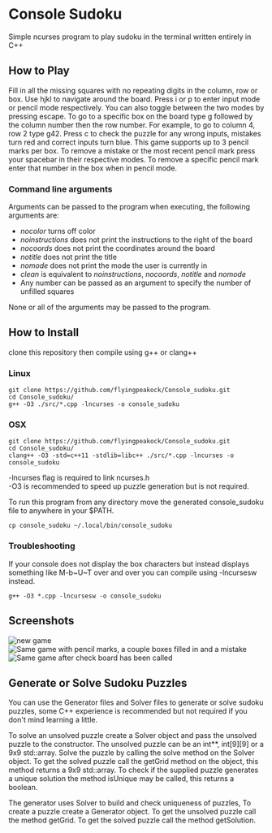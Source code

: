 # Console Sudoku

Simple ncurses program to play sudoku in the terminal
written entirely in C++

## How to Play
Fill in all the missing squares with no repeating digits in
the column, row or box.
Use hjkl to navigate around the board.
Press i or p to enter input mode or pencil mode respectively.
You can also toggle between the two modes by pressing escape.
To go to a specific box on the board type g followed by the 
column number then the row number. For example, to go to 
column 4, row 2 type g42. Press c to check the puzzle for any wrong
inputs, mistakes turn red and correct inputs turn blue.
This game supports up to 3 pencil marks per box.
To remove a mistake or the most recent pencil mark press
your spacebar in their respective modes.
To remove a specific pencil mark enter that number in the box
when in pencil mode.

### Command line arguments
Arguments can be passed to the program when executing, the
following arguments are:    
* _nocolor_ turns off color   
* _noinstructions_ does not print the instructions to the right of the board    
* _nocoords_ does not print the coordinates around the board    
* _notitle_ does not print the title    
* _nomode_ does not print the mode the user is currently in
* _clean_ is equivalent to _noinstructions_, _nocoords_, _notitle_ and _nomode_    
* Any number can be passed as an argument to specify the number of unfilled squares

None or all of the arguments may be passed to the program.

## How to Install
clone this repository then compile using g++ or clang++    

### Linux
```
git clone https://github.com/flyingpeakock/Console_sudoku.git
cd Console_sudoku/
g++ -O3 ./src/*.cpp -lncurses -o console_sudoku
```
### OSX
```
git clone https://github.com/flyingpeakock/Console_sudoku.git
cd Console_sudoku/
clang++ -O3 -std=c++11 -stdlib=libc++ ./src/*.cpp -lncurses -o console_sudoku
```

-lncurses flag is required to link ncurses.h   
-O3 is recommended to speed up puzzle generation but is not required.   

To run this program from any directory move the generated
console_sudoku file to anywhere in your $PATH.
```
cp console_sudoku ~/.local/bin/console_sudoku
```

### Troubleshooting
If your console does not display the box characters but 
instead displays something like M-b\~U\~T over and over you 
can compile using -lncursesw instead.
```
g++ -O3 *.cpp -lncursesw -o console_sudoku
```

## Screenshots
![new game](https://imgur.com/awu4dbQ.png)
![Same game with pencil marks, a couple boxes filled in and a mistake](https://imgur.com/ooYHXm0.png)
![Same game after check board has been called](https://imgur.com/vF97N1b.png)

## Generate or Solve Sudoku Puzzles
You can use the Generator files and Solver files to generate
or solve sudoku puzzles, some C++ experience is recommended
but not required if you don't mind learning a little.

To solve an unsolved puzzle create a Solver object and pass the 
unsolved puzzle to the constructor. The unsolved puzzle
can be an int\*\*, int[9][9] or a 9x9 std::array. Solve the 
puzzle by calling the solve method on the Solver object.
To get the solved puzzle call the getGrid method on the object,
this method returns a 9x9 std::array. 
To check if the supplied puzzle generates a unique solution 
the method isUnique may be called, this returns a boolean.

The generator uses Solver to build and check uniqueness of puzzles,
To create a puzzle create a Generator object. To get the unsolved
puzzle call the method getGrid. To get the solved puzzle call the
method getSolution.


